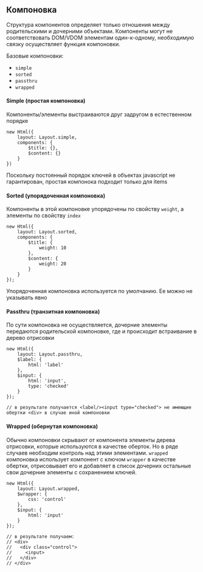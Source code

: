 ## Компоновка
Структура компонентов определяет только отношения между родительскими и дочерними объектами. Компоненты могут не соответствовать DOM/VDOM элементам один-к-одному, необходимую связку осуществляет функция компоновки.

Базовые компоновки:
* `simple`
* `sorted`
* `passthru`
* `wrapped`

#### Simple (простая компоновка)
Компоненты/элементы выстраиваются друг задругом в естественном порядке

```
new Html({
    layout: Layout.simple,
    components: {
        $title: {},
        $content: {}
    }
})
```

<div class="alert is-warning">
Поскольку постоянный порядок ключей в объектах javascript не гарантирован, простая компонока подходит только для items
</div>

#### Sorted (упорядоченная компоновка)
Компоненты в этой компоновке упорядочены по свойству `weight`, а элементы по свойству `index`

```
new Html({
    layout: Layout.sorted,
    components: {
        $title: {
            weight: 10
        },
        $content: {
            weight: 20
        }
    }
});
```

<div class="alert is-info">
Упорядоченная компоновка используется по умолчанию. Ее можно не указывать явно
</div>

#### Passthru (транзитная компоновка)
По сути компоновка не осуществляется, дочерние элементы передаются родительской компоновке, где и происходит встраивание в дерево отрисовки

```
new Html({
    layout: Layout.passthru,
    $label: {
        html: 'label'
    },
    $input: {
        html: 'input',
        type: 'checked'
    }
});

// в результате получается <label/><input type="checked"> не имеющие обертки <div> в случае иной компоновки
```

#### Wrapped (обернутая компоновка)
Обычно компоновки скрывают от компонента элементы дерева отрисовки, которые используются в качестве оберток. Но в ряде случаев необходим контроль над этими элементами. `wrapped` компоновка использует компонент с ключом `wrapper` в качестве обертки, отрисовывает его и добавляет в список дочерних остальные свои дочерние элементы с сохранением ключей.

```
new Html({
    layout: Layout.wrapped,
    $wrapper: {
        css: 'control'
    },
    $input: {
        html: 'input'
    }
});

// в результате получаем:
// <div>
//   <div class="control">
//     <input>
//   </div>
// </div>
```
